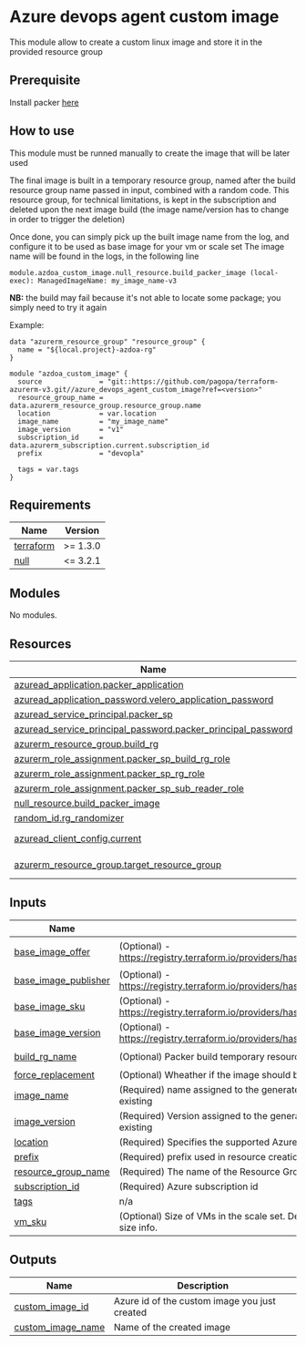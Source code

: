 # Azure devops agent custom image
This module allow to create a custom linux image and store it in the provided resource group

## Prerequisite

Install packer [here](https://developer.hashicorp.com/packer/tutorials/docker-get-started/get-started-install-cli)


## How to use

This module must be runned manually to create the image that will be later used

The final image is built in a temporary resource group, named after the build resource group name passed in input, combined with a random code. This resource group, for technical limitations, is kept in the subscription and deleted upon the next image build (the image name/version has to change in order to trigger the deletion)

Once done, you can simply pick up the built image name from the log, and configure it to be used as base image for your vm or scale set
The image name will be found in the logs, in the following line

```
module.azdoa_custom_image.null_resource.build_packer_image (local-exec): ManagedImageName: my_image_name-v3
```

**NB:** the build may fail because it's not able to locate some package; you simply need to try it again 

Example:
```hcl
data "azurerm_resource_group" "resource_group" {
  name = "${local.project}-azdoa-rg"
}

module "azdoa_custom_image" {
  source              = "git::https://github.com/pagopa/terraform-azurerm-v3.git//azure_devops_agent_custom_image?ref=<version>"
  resource_group_name = data.azurerm_resource_group.resource_group.name
  location            = var.location
  image_name          = "my_image_name"
  image_version       = "v1"
  subscription_id     = data.azurerm_subscription.current.subscription_id
  prefix              = "devopla"
  
  tags = var.tags
}

```



<!-- markdownlint-disable -->
<!-- BEGINNING OF PRE-COMMIT-TERRAFORM DOCS HOOK -->
## Requirements

| Name | Version |
|------|---------|
| <a name="requirement_terraform"></a> [terraform](#requirement\_terraform) | >= 1.3.0 |
| <a name="requirement_null"></a> [null](#requirement\_null) | <= 3.2.1 |

## Modules

No modules.

## Resources

| Name | Type |
|------|------|
| [azuread_application.packer_application](https://registry.terraform.io/providers/hashicorp/azuread/latest/docs/resources/application) | resource |
| [azuread_application_password.velero_application_password](https://registry.terraform.io/providers/hashicorp/azuread/latest/docs/resources/application_password) | resource |
| [azuread_service_principal.packer_sp](https://registry.terraform.io/providers/hashicorp/azuread/latest/docs/resources/service_principal) | resource |
| [azuread_service_principal_password.packer_principal_password](https://registry.terraform.io/providers/hashicorp/azuread/latest/docs/resources/service_principal_password) | resource |
| [azurerm_resource_group.build_rg](https://registry.terraform.io/providers/hashicorp/azurerm/latest/docs/resources/resource_group) | resource |
| [azurerm_role_assignment.packer_sp_build_rg_role](https://registry.terraform.io/providers/hashicorp/azurerm/latest/docs/resources/role_assignment) | resource |
| [azurerm_role_assignment.packer_sp_rg_role](https://registry.terraform.io/providers/hashicorp/azurerm/latest/docs/resources/role_assignment) | resource |
| [azurerm_role_assignment.packer_sp_sub_reader_role](https://registry.terraform.io/providers/hashicorp/azurerm/latest/docs/resources/role_assignment) | resource |
| [null_resource.build_packer_image](https://registry.terraform.io/providers/hashicorp/null/latest/docs/resources/resource) | resource |
| [random_id.rg_randomizer](https://registry.terraform.io/providers/hashicorp/random/latest/docs/resources/id) | resource |
| [azuread_client_config.current](https://registry.terraform.io/providers/hashicorp/azuread/latest/docs/data-sources/client_config) | data source |
| [azurerm_resource_group.target_resource_group](https://registry.terraform.io/providers/hashicorp/azurerm/latest/docs/data-sources/resource_group) | data source |

## Inputs

| Name | Description | Type | Default | Required |
|------|-------------|------|---------|:--------:|
| <a name="input_base_image_offer"></a> [base\_image\_offer](#input\_base\_image\_offer) | (Optional) - https://registry.terraform.io/providers/hashicorp/azurerm/latest/docs/resources/linux_virtual_machine_scale_set#source_image_reference | `string` | `"0001-com-ubuntu-server-jammy"` | no |
| <a name="input_base_image_publisher"></a> [base\_image\_publisher](#input\_base\_image\_publisher) | (Optional) - https://registry.terraform.io/providers/hashicorp/azurerm/latest/docs/resources/linux_virtual_machine_scale_set#source_image_reference | `string` | `"Canonical"` | no |
| <a name="input_base_image_sku"></a> [base\_image\_sku](#input\_base\_image\_sku) | (Optional) - https://registry.terraform.io/providers/hashicorp/azurerm/latest/docs/resources/linux_virtual_machine_scale_set#source_image_reference | `string` | `"22_04-lts-gen2"` | no |
| <a name="input_base_image_version"></a> [base\_image\_version](#input\_base\_image\_version) | (Optional) - https://registry.terraform.io/providers/hashicorp/azurerm/latest/docs/resources/linux_virtual_machine_scale_set#source_image_reference | `string` | `"latest"` | no |
| <a name="input_build_rg_name"></a> [build\_rg\_name](#input\_build\_rg\_name) | (Optional) Packer build temporary resource group name | `string` | `"tmp-packer-build"` | no |
| <a name="input_force_replacement"></a> [force\_replacement](#input\_force\_replacement) | (Optional) Wheather if the image should be deleted and recreated even if already existing | `bool` | `false` | no |
| <a name="input_image_name"></a> [image\_name](#input\_image\_name) | (Required) name assigned to the generated image. Note that the pair <image\_name, image\_version> must be unique and not already existing | `string` | n/a | yes |
| <a name="input_image_version"></a> [image\_version](#input\_image\_version) | (Required) Version assigned to the generated image. Note that the pair <image\_name, image\_version> must be unique and not already existing | `string` | n/a | yes |
| <a name="input_location"></a> [location](#input\_location) | (Required) Specifies the supported Azure location where the resource exists. Changing this forces a new resource to be created. | `string` | n/a | yes |
| <a name="input_prefix"></a> [prefix](#input\_prefix) | (Required) prefix used in resource creation | `string` | n/a | yes |
| <a name="input_resource_group_name"></a> [resource\_group\_name](#input\_resource\_group\_name) | (Required) The name of the Resource Group in which the custom image will be created | `string` | n/a | yes |
| <a name="input_subscription_id"></a> [subscription\_id](#input\_subscription\_id) | (Required) Azure subscription id | `string` | n/a | yes |
| <a name="input_tags"></a> [tags](#input\_tags) | n/a | `map(any)` | n/a | yes |
| <a name="input_vm_sku"></a> [vm\_sku](#input\_vm\_sku) | (Optional) Size of VMs in the scale set. Default to Standard\_B1s. See https://azure.microsoft.com/pricing/details/virtual-machines/ for size info. | `string` | `"Standard_B1s"` | no |

## Outputs

| Name | Description |
|------|-------------|
| <a name="output_custom_image_id"></a> [custom\_image\_id](#output\_custom\_image\_id) | Azure id of the custom image you just created |
| <a name="output_custom_image_name"></a> [custom\_image\_name](#output\_custom\_image\_name) | Name of the created image |
<!-- END OF PRE-COMMIT-TERRAFORM DOCS HOOK -->
